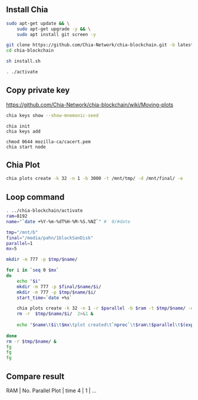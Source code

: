 

## Install Chia
```sh
sudo apt-get update && \
    sudo apt-get upgrade -y && \
    sudo apt install git screen -y

git clone https://github.com/Chia-Network/chia-blockchain.git -b latest --recurse-submodules
cd chia-blockchain

sh install.sh

. ./activate


```



## Copy private key
https://github.com/Chia-Network/chia-blockchain/wiki/Moving-plots

```sh
chia keys show --show-mnemonic-seed
```

```
chia init
chia keys add

chmod 0644 mozilla-ca/cacert.pem
chia start node
```

## Chia Plot

```sh
chia plots create -k 32 -n 1 -b 3000 -t /mnt/tmp/ -d /mnt/final/ -e 
```

## Loop command

```sh
. ../chia-blockchain/activate
ram=8192
name="`date +%Y-%m-%dT%H-%M-%S.%NZ`" #  0/#date

tmp="/mnt/b"
final="/media/pahn/1blackSanDisk"
parallel=1
mx=5

mkdir -m 777 -p $tmp/$name/

for i in `seq 0 $mx`
do
    echo "$i"
    mkdir -m 777 -p $final/$name/$i/
    mkdir -m 777 -p $tmp/$name/$i/
    start_time=`date +%s`

    chia plots create -k 32 -n 1 -r $parallel -b $ram -t $tmp/$name/ -d $final/$name/$i/ -e 
    rm -r  $tmp/$name/$i/  2>&1 &
    
    echo "$name\t$i\t$mx\tplot created\t`nproc`\t$ram\t$parallel\t$(expr `date +%s` - $start_time) s." >> stat.txt 2>&1
    
done
rm -r $tmp/$name/ &
fg
fg
fg

```


## Compare result

 RAM | No. Parallel Plot | time 
 4 | 1 | ... 